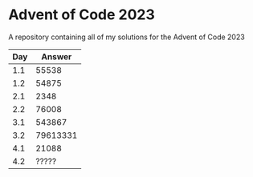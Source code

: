 # Advent of Code 2023

A repository containing all of my solutions for the Advent of Code 2023

| Day | Answer |
|-----|--------|
| 1.1 | 55538  |
| 1.2 | 54875  |
| 2.1 | 2348   |
| 2.2 | 76008  |
| 3.1 | 543867 |
| 3.2 | 79613331 |
| 4.1 | 21088 |
| 4.2 | ????? |